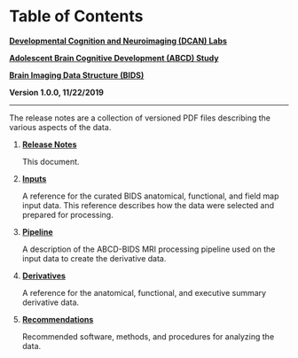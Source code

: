# Table of Contents

[**Developmental Cognition and Neuroimaging (DCAN) Labs**](http://www.ohsu.edu/dcan)

[**Adolescent Brain Cognitive Development (ABCD) Study**](https://abcdstudy.org/)

[**Brain Imaging Data Structure (BIDS)**](https://bids.neuroimaging.io/)

**Version 1.0.0, 11/22/2019**

---

The release notes are a collection of versioned PDF files describing the various aspects of the data.

1. [**Release Notes**](https://collection3165.readthedocs.io/en/latest/release_notes/)

    This document.

1. [**Inputs**](https://collection3165.readthedocs.io/en/latest/inputs/)

    A reference for the curated BIDS anatomical, functional, and field map input data.  This reference describes how the data were selected and prepared for processing.

1. [**Pipeline**](https://collection3165.readthedocs.io/en/latest/pipeline/)

    A description of the ABCD-BIDS MRI processing pipeline used on the input data to create the derivative data.

1. [**Derivatives**](https://collection3165.readthedocs.io/en/latest/derivatives/)

    A reference for the anatomical, functional, and executive summary derivative data.

1. [**Recommendations**](https://collection3165.readthedocs.io/en/latest/recommendations/)

    Recommended software, methods, and procedures for analyzing the data.

